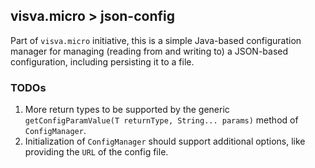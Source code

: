 ## visva.micro > json-config

Part of `visva.micro` initiative, this is a simple Java-based configuration manager for managing (reading from and writing to) a JSON-based configuration, including persisting it to a file.

### TODOs

1. More return types to be supported by the generic `getConfigParamValue(T returnType, String... params)` method of `ConfigManager`.
2. Initialization of `ConfigManager` should support additional options, like providing the `URL` of the config file.
